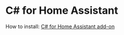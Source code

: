 # C# for Home Assistant

How to install: [C# for Home Assistant add-on](https://github.com/anhaehne/hhnl.HomeAssistantNet/tree/main/c_sharp_for_home_assistant)